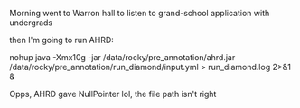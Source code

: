 Morning went to Warron hall to listen to grand-school application with undergrads

then I'm going to run AHRD:

nohup java -Xmx10g -jar /data/rocky/pre_annotation/ahrd.jar /data/rocky/pre_annotation/run_diamond/input.yml > run_diamond.log 2>&1 &


Opps, AHRD gave NullPointer 
lol, the file path isn't right